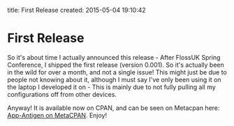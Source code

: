 title: First Release
created: 2015-05-04 19:10:42

# First Release

So it's about time I actually announced this release - After FlossUK Spring
Conference, I shipped the first release (version 0.001). So it's actually been
in the wild for over a month, and not a single issue! This might just be due to
people not knowing about it, although I must say I've only been using it on the
laptop I developed it on - This is mainly due to not fully pulling all my
configurations off from other devices.

Anyway! It is available now on CPAN, and can be seen on Metacpan here:
[App-Antigen on MetaCPAN](https://metacpan.org/release/App-Antigen). Enjoy!
